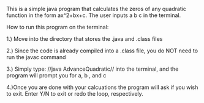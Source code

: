 This is a simple java program that calculates the zeros of any quadratic function in the form ax^2+bx+c. The user inputs a b c in the terminal.

How to run this program on the terminal:

1.) Move into the directory that stores the .java and .class files

2.) Since the code is already compiled into a .class file, you do NOT need to run the javac command

3.) Simply type: //java AdvanceQuadratic// into the terminal, and the program will prompt you for a, b , and c

4.)Once you are done with your calcuations the program will ask if you wish to exit. Enter Y/N to exit or redo the loop, respectively. 
